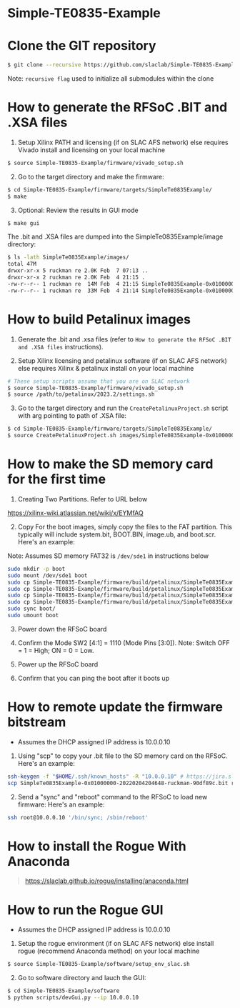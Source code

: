# Simple-TE0835-Example

<!--- ######################################################## -->

# Clone the GIT repository

```bash
$ git clone --recursive https://github.com/slaclab/Simple-TE0835-Example.git
```
Note: `recursive flag` used to initialize all submodules within the clone

<!--- ######################################################## -->

# How to generate the RFSoC .BIT and .XSA files

1) Setup Xilinx PATH and licensing (if on SLAC AFS network) else requires Vivado install and licensing on your local machine

```bash
$ source Simple-TE0835-Example/firmware/vivado_setup.sh
```

2) Go to the target directory and make the firmware:

```bash
$ cd Simple-TE0835-Example/firmware/targets/SimpleTe0835Example/
$ make
```

3) Optional: Review the results in GUI mode

```bash
$ make gui
```

The .bit and .XSA files are dumped into the SimpleTe0835Example/image directory:

```bash
$ ls -lath SimpleTe0835Example/images/
total 47M
drwxr-xr-x 5 ruckman re 2.0K Feb  7 07:13 ..
drwxr-xr-x 2 ruckman re 2.0K Feb  4 21:15 .
-rw-r--r-- 1 ruckman re  14M Feb  4 21:15 SimpleTe0835Example-0x01000000-20220204204648-ruckman-90df89c.xsa
-rw-r--r-- 1 ruckman re  33M Feb  4 21:14 SimpleTe0835Example-0x01000000-20220204204648-ruckman-90df89c.bit
```

<!--- ######################################################## -->

# How to build Petalinux images

1) Generate the .bit and .xsa files (refer to `How to generate the RFSoC .BIT and .XSA files` instructions).

2) Setup Xilinx licensing and petalinux software (if on SLAC AFS network) else requires Xilinx & petalinux install on your local machine

```bash
# These setup scripts assume that you are on SLAC network
$ source Simple-TE0835-Example/firmware/vivado_setup.sh
$ source /path/to/petalinux/2023.2/settings.sh
```

3) Go to the target directory and run the `CreatePetalinuxProject.sh` script with arg pointing to path of .XSA file:

```bash
$ cd Simple-TE0835-Example/firmware/targets/SimpleTe0835Example/
$ source CreatePetalinuxProject.sh images/SimpleTe0835Example-0x01000000-20220204204648-ruckman-90df89c.xsa
```

<!--- ######################################################## -->

# How to make the SD memory card for the first time

1) Creating Two Partitions.  Refer to URL below

https://xilinx-wiki.atlassian.net/wiki/x/EYMfAQ

2) Copy For the boot images, simply copy the files to the FAT partition.
This typically will include system.bit, BOOT.BIN, image.ub, and boot.scr.  Here's an example:

Note: Assumes SD memory FAT32 is `/dev/sde1` in instructions below

```bash
sudo mkdir -p boot
sudo mount /dev/sde1 boot
sudo cp Simple-TE0835-Example/firmware/build/petalinux/SimpleTe0835Example/images/linux/system.bit boot/.
sudo cp Simple-TE0835-Example/firmware/build/petalinux/SimpleTe0835Example/images/linux/BOOT.BIN   boot/.
sudo cp Simple-TE0835-Example/firmware/build/petalinux/SimpleTe0835Example/images/linux/image.ub   boot/.
sudo cp Simple-TE0835-Example/firmware/build/petalinux/SimpleTe0835Example/images/linux/boot.scr   boot/.
sudo sync boot/
sudo umount boot
```

3) Power down the RFSoC board

4) Confirm the Mode SW2 [4:1] = 1110 (Mode Pins [3:0]). Note: Switch OFF = 1 = High; ON = 0 = Low.

5) Power up the RFSoC board

6) Confirm that you can ping the boot after it boots up

<!--- ######################################################## -->

# How to remote update the firmware bitstream

- Assumes the DHCP assigned IP address is 10.0.0.10

1) Using "scp" to copy your .bit file to the SD memory card on the RFSoC.  Here's an example:

```bash
ssh-keygen -f "$HOME/.ssh/known_hosts" -R "10.0.0.10" # https://jira.slac.stanford.edu/browse/ESRFOC-54
scp SimpleTe0835Example-0x01000000-20220204204648-ruckman-90df89c.bit root@10.0.0.10:/boot/system.bit
```

2) Send a "sync" and "reboot" command to the RFSoC to load new firmware:  Here's an example:

```bash
ssh root@10.0.0.10 '/bin/sync; /sbin/reboot'
```

<!--- ######################################################## -->

# How to install the Rogue With Anaconda

> https://slaclab.github.io/rogue/installing/anaconda.html

<!--- ######################################################## -->

# How to run the Rogue GUI

- Assumes the DHCP assigned IP address is 10.0.0.10

1) Setup the rogue environment (if on SLAC AFS network) else install rogue (recommend Anaconda method) on your local machine

```bash
$ source Simple-TE0835-Example/software/setup_env_slac.sh
```

2) Go to software directory and lauch the GUI:

```bash
$ cd Simple-TE0835-Example/software
$ python scripts/devGui.py --ip 10.0.0.10
```

<!--- ######################################################## -->
